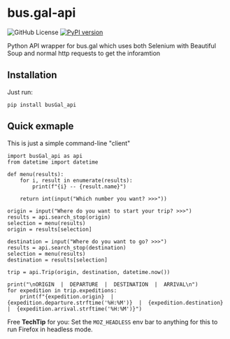 # bus.gal-api
![GitHub License](https://img.shields.io/github/license/peprolinbot/bus.gal-api) [![PyPI version](https://img.shields.io/pypi/v/busGal-api?label=pypi%20package)](https://pypi.org/project/busGal-api)

Python API wrapper for bus.gal which uses both Selenium with Beautiful Soup and normal http requests to get the inforamtion
## Installation
Just run:
```
pip install busGal_api
```
## Quick exmaple
This is just a simple command-line "client"
```
import busGal_api as api
from datetime import datetime

def menu(results):
    for i, result in enumerate(results):
        print(f"{i} -- {result.name}")

    return int(input("Which number you want? >>>"))

origin = input("Where do you want to start your trip? >>>")
results = api.search_stop(origin)
selection = menu(results)
origin = results[selection]

destination = input("Where do you want to go? >>>")
results = api.search_stop(destination)
selection = menu(results)
destination = results[selection]

trip = api.Trip(origin, destination, datetime.now())

print("\nORIGIN  |  DEPARTURE  |  DESTINATION  |  ARRIVAL\n")
for expedition in trip.expeditions:
    print(f"{expedition.origin}  |  {expedition.departure.strftime('%H:%M')}  |  {expedition.destination}  |  {expedition.arrival.strftime('%H:%M')}")
```
Free **TechTip** for you: Set the `MOZ_HEADLESS` env bar to anything for this to run Firefox in headless mode.